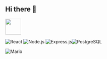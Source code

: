 ## Hi there 👋
<img src=" https://upload.wikimedia.org/wikipedia/commons/9/99/Unofficial_JavaScript_logo_2.svg" width="50px">

![React](https://img.shields.io/badge/React-20232A?style=for-the-badge&logo=react&logoColor=61DAFB) ![Node.js](https://img.shields.io/badge/Node.js-339933?style=for-the-badge&logo=nodedotjs&logoColor=white) ![Express.js](https://img.shields.io/badge/Express.js-000000?style=for-the-badge&logo=express&logoColor=white)![PostgreSQL](https://img.shields.io/badge/PostgreSQL-316192?style=for-the-badge&logo=postgresql&logoColor=white)


![Mario]([https://media.giphy.com/media/l1J9r8bDb6ncb9Mf2/giphy.gif](https://user-images.githubusercontent.com/74038190/225813708-98b745f2-7d22-48cf-9150-083f1b00d6c9.gif))

